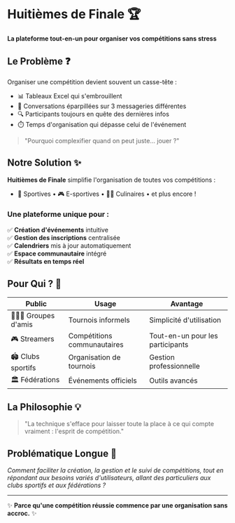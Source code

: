 # Huitièmes de Finale 🏆

**La plateforme tout-en-un pour organiser vos compétitions sans stress**

## Le Problème ❓

Organiser une compétition devient souvent un casse-tête :
- 📊 Tableaux Excel qui s'embrouillent
- 💬 Conversations éparpillées sur 3 messageries différentes
- 🔍 Participants toujours en quête des dernières infos
- ⏱️ Temps d'organisation qui dépasse celui de l'événement

> "Pourquoi complexifier quand on peut juste… jouer ?"

## Notre Solution ✨

**Huitièmes de Finale** simplifie l'organisation de toutes vos compétitions :
- 🏅 Sportives • 🎮 E-sportives • 👨‍🍳 Culinaires • et plus encore !

### Une plateforme unique pour :
✅ **Création d'événements** intuitive  
✅ **Gestion des inscriptions** centralisée  
✅ **Calendriers** mis à jour automatiquement  
✅ **Espace communautaire** intégré  
✅ **Résultats en temps réel**  

## Pour Qui ? 👥

| Public | Usage | Avantage |
|--------|-------|----------|
| 🧑‍🤝‍🧑 Groupes d'amis | Tournois informels | Simplicité d'utilisation |
| 🎮 Streamers | Compétitions communautaires | Tout-en-un pour les participants |
| 🏟️ Clubs sportifs | Organisation de tournois | Gestion professionnelle |
| 🏛️ Fédérations | Événements officiels | Outils avancés |

## La Philosophie 💡

> "La technique s'efface pour laisser toute la place à ce qui compte vraiment : l'esprit de compétition."

## Problématique Longue 🎯

*Comment faciliter la création, la gestion et le suivi de compétitions, tout en répondant aux besoins variés d'utilisateurs, allant des particuliers aux clubs sportifs et aux fédérations ?*

---

✨ **Parce qu'une compétition réussie commence par une organisation sans accroc.** ✨
